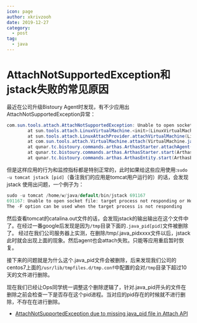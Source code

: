 ```yaml
---
icon: page
author: xkrivzooh
date: 2019-12-27
category:
  - post
tag:
  - java
---
```


# AttachNotSupportedException和jstack失败的常见原因

最近在公司升级Bistoury Agent时发现，有不少应用出AttachNotSupportedException异常：

```java
com.sun.tools.attach.AttachNotSupportedException: Unable to open socket file: target process not responding or HotSpot VM not loaded
        at sun.tools.attach.LinuxVirtualMachine.<init>(LinuxVirtualMachine.java:106) ~[tools.jar:na]
        at sun.tools.attach.LinuxAttachProvider.attachVirtualMachine(LinuxAttachProvider.java:78) ~[tools.jar:na]
        at com.sun.tools.attach.VirtualMachine.attach(VirtualMachine.java:250) ~[tools.jar:na]
        at qunar.tc.bistoury.commands.arthas.ArthasStarter.attachAgent(ArthasStarter.java:74) ~[bistoury-commands-1.4.22.jar:na]
        at qunar.tc.bistoury.commands.arthas.ArthasStarter.start(ArthasStarter.java:57) ~[bistoury-commands-1.4.22.jar:na]
        at qunar.tc.bistoury.commands.arthas.ArthasEntity.start(ArthasEntity.java:82) [bistoury-commands-1.4.22.jar:na]
```
但是这样应用的行为和监控指标都是特别正常的，此时如果给这些应用使用:`sudo -u tomcat jstack [pid]`（备注我们的应用是tomcat用户运行的）的话，会发现jstack
使用出问题，一个例子为：

```java
sudo -u tomcat /home/w/java/default/bin/jstack 691167
691167: Unable to open socket file: target process not responding or HotSpot VM not loaded
The -F option can be used when the target process is not responding
```

然后查看tomcat的catalina.out文件的话，会发现jstack的输出输出在这个文件中了。在经过一番google后发现是因为`/tmp`目录下面的`.java_pid[pid]`文件被删除了。
经过在我们公司服务器上实测，在删除/tmp/.java_pidxxxx文件以后，jstack此时就会出现上面的现象。然后agent也会attach失败。只能等应用重启暂时恢复。

接下来的问题就是为什么这个.java_pid文件会被删除，后来发现我们公司的centos7上面的`/usr/lib/tmpfiles.d/tmp.conf`中配置的会对`/tmp`目录下超过10天的文件进行删除。

现在我们已经让Ops同学统一调整这个删除逻辑了，针对.java_pid开头的文件在删除之前会检查一下是否存在这个pid进程。当对应的pid存在的时候就不进行删除，不存在在进行删除。


- [AttachNotSupportedException due to missing java_pid file in Attach API](https://stackoverflow.com/questions/5769877/attachnotsupportedexception-due-to-missing-java-pid-file-in-attach-api)
